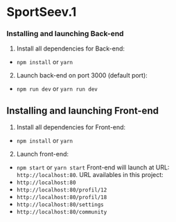 # SportSeev.1

### Installing and launching Back-end

1. Install all dependencies for Back-end:

- `npm install` or `yarn`

2. Launch back-end on port 3000 (default port):

- `npm run dev` or `yarn run dev`

## Installing and launching Front-end

1. Install all dependencies for Front-end:

- `npm install` or `yarn`

2. Launch front-end:

- `npm start` or `yarn start`
  Front-end will launch at URL:
  `http://localhost:80`.
  URL availables in this project:
- `http://localhost:80`
- `http://localhost:80/profil/12`
- `http://localhost:80/profil/18`
- `http://localhost:80/settings`
- `http://localhost:80/community`

 
